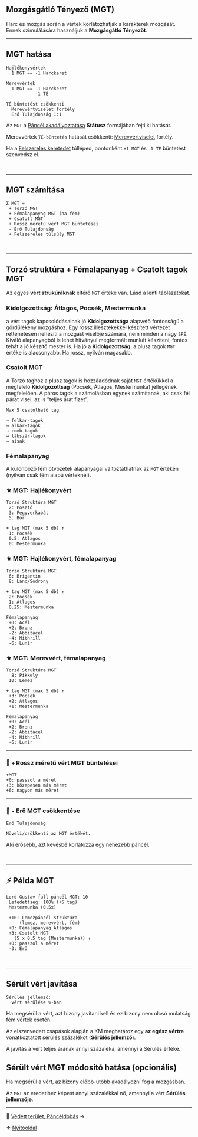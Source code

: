 ## Mozgásgátló Tényező (MGT)

Harc és mozgás során a vértek korlátozhatják a karakterek mozgását. Ennek szimulálására használjuk a **Mozgásgátló Tényezőt**.

---
## MGT hatása

```
Hajlékonyvértek
  1 MGT == -1 Harckeret

Merevvértek
  1 MGT == -1 Harckeret
           -1 TÉ

TÉ büntetést csökkenti
  Merevvértviselet fortély
  Erő Tulajdonság 1:1
```

Az `MGT` a [Páncél akadályoztatása](082_statuszok.md#%EF%B8%8F-p%C3%A1nc%C3%A9l-akad%C3%A1lyoztat%C3%A1sa-1-mgt-%EF%B8%8F-mgt) **Státusz** formájában fejti ki hatását.

Merevvértek `TÉ-büntetés` hatását csökkenti: [Merevvértviselet](fortelyok.harci/merevvertviselet.md) fortély.

Ha a [Felszerelés keretedet](010_03_06_felszereles.md) túlléped, pontonként `+1 MGT` és `-1 TÉ` büntetést szenvedsz el.

<br />

---
## MGT számítása

```
Σ MGT =
 + Torzó MGT
 ± Fémalapanyag MGT (ha fém)
 + Csatolt MGT
 + Rossz méretű vért MGT büntetései
 - Erő Tulajdonság
 + Felszerelés túlsúly MGT
```

<br />

---
## Torzó struktúra + Fémalapanyag + Csatolt tagok MGT

Az egyes **vért strukúráknak** eltérő `MGT` értéke van. Lásd a lenti táblázatokat.

### Kidolgozottság: Átlagos, Pocsék, Mestermunka

a vért tagok kapcsolódásainak jó **Kidolgozottsága** alapvető fontosságú a gördülékeny mozgáshoz. Egy rossz illesztékekkel készített vértezet rettenetesen nehezíti a mozgást viselője számára, nem minden a nagy `SFÉ`. Kiváló alapanyagból is lehet hitványul megformált munkát készíteni, fontos tehát a jó készítő mester is. Ha jó a **Kidolgozottság**, a plusz tagok `MGT` értéke is alacsonyabb. Ha rossz, nyilván magasabb.

### Csatolt MGT

A Torzó taghoz a plusz tagok is hozzáadódnak saját `MGT` értékükkel a megfelelő **Kidolgozottság** (Pocsék, Átlagos, Mestermunka) jellegének megfelelően. A páros tagok a számolásban egynek számítanak, aki csak fél párat visel, az is "teljes árat fizet”.

```
Max 5 csatolható tag

→ felkar-tagok
→ alkar-tagok
→ comb-tagok
→ lábszár-tagok
→ sisak
```

### Fémalapanyag

A különböző fém ötvözetek alapanyagai változtathatnak az `MGT` értékén (nyilván csak fém alapú vérteknél).

### ⚜️ MGT: Hajlékonyvért

```
Torzó Struktúra MGT
 2: Posztó
 3: Fegyverkabát
 5: Bőr

+ tag MGT (max 5 db) ↑
 1: Pocsék
 0.5: Átlagos
 0: Mestermunka
```

### ⚜️ MGT: Hajlékonyvért, fémalapanyag

```
Torzó Struktúra MGT
 6: Brigantin
 8: Lánc/Sodrony

+ tag MGT (max 5 db) ↑
 2: Pocsék
 1: Átlagos
 0.25: Mestermunka

Fémalapanyag
 +0: Acél
 +2: Bronz
 -2: Abbitacél
 -4: Mithrill
 -6: Lunír
```

### ⚜️ MGT: Merevvért, fémalapanyag

```
Torzó Struktúra MGT
  8: Pikkely
 10: Lemez

+ tag MGT (max 5 db) ↑
 +3: Pocsék
 +2: Átlagos
 +1: Mestermunka

Fémalapanyag
 +0: Acél
 +2: Bronz
 -2: Abbitacél
 -4: Mithrill
 -6: Lunír
```

---
### 🔆 `+` Rossz méretű vért MGT büntetései

```
+MGT
+0: passzol a méret
+3: közepesen más méret
+6: nagyon más méret
```

---
### 🔆 `-` Erő MGT csökkentése

```
Erő Tulajdonság

Növeli/csökkenti az MGT értékét.
```

Aki erősebb, azt kevésbé korlátozza egy nehezebb páncél.

<br />

---
## ⚡ Példa MGT

```
Lord Gustav full páncél MGT: 10
 Lefedettség: 100% (+5 tag)
 Mestermunka (0.5x)

 +10: Lemezpáncél struktúra
     (lemez, merevvért, fém)
 +0: Fémalapanyag Átlagos
 +3: Csatolt MGT
   (5 x 0.5 tag (Mestermunka)) ↑
 +0: passzol a méret
 -3: Erő
```

<br />

---
## Sérült vért javítása

```
Sérülés jellemző:
  vért sérülése %-ban
```

Ha megsérül a vért, azt bizony javítani kell és ez bizony nem olcsó mulatság fém vértek esetén.

Az elszenvedett csapások alapján a KM meghatároz egy **az egész vértre** vonatkoztatott sérülés százalékot (**Sérülés jellemző**).

A javítás a vért teljes árának annyi százaléka, amennyi a Sérülés értéke.

## Sérült vért MGT módosító hatása (opcionális)

Ha megsérül a vért, az bizony előbb-utóbb akadályozni fog a mozgásban.

Az `MGT` az eredetihez képest annyi százalékkal nő, amennyi a vért **Sérülés jellemzője**.

---

🔗 [Védett terület, Páncéldobás](069_04_vedett_terulet_panceldobas.md) →

⚜️ [Nyitóoldal](start.md#6-harcrendszer-%EF%B8%8F)
